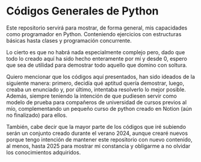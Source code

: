 # Códigos Generales de Python

Este repositorio servirá para mostrar, de forma general, mis capacidades como programador en Python. Conteniendo ejercicios con estructuras básicas hasta clases y programación concurrente.

Lo cierto es que no habrá nada especialmente complejo pero, dado que todo lo creado aquí ha sido hecho enteramente por mí y desde 0, espero que sea de utilidad para demostrar todo aquello que domino con soltura.

Quiero mencionar que los códigos aquí presentados, han sido ideados de la siguiente manera: primero, decidía qué aptitud quería demostrar, luego, creaba un enunciado y, por último, intentaba resolverlo lo mejor posible.
Además, siempre teniendo la intención de que pudiesen servir como modelo de prueba para compañeros de universidad de cursos previos al mío, complementando un pequeño curso de python creado en Notion (aún no finalizado) para ellos.

También, cabe decir que la mayor parte de los códigos que iré subiendo serán un conjunto creado durante el verano 2024, aunque crearé nuevos porque tengo intención de mantener este repositorio con nuevo contenido, al menos, hasta 2025 para mostrar mi constancia y obligarme a no olvidar los conocimientos adquiridos.
